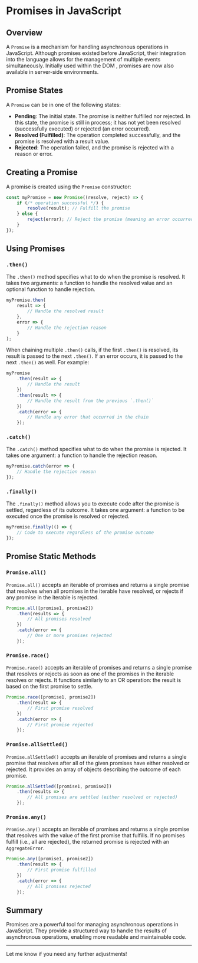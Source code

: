 # Promises in JavaScript

## Overview

A `Promise` is a mechanism for handling asynchronous operations in JavaScript. Although promises existed before JavaScript, their integration into the language allows for the management of multiple events simultaneously. Initially used within the DOM , promises are now also available in server-side environments.

## Promise States

A `Promise` can be in one of the following states:

- **Pending**: The initial state. The promise is neither fulfilled nor rejected. In this state, the promise is still in process; it has not yet been resolved (successfully executed) or rejected (an error occurred).
- **Resolved (Fulfilled)**: The operation completed successfully, and the promise is resolved with a result value.
- **Rejected**: The operation failed, and the promise is rejected with a reason or error.

## Creating a Promise

A promise is created using the `Promise` constructor:

```javascript
const myPromise = new Promise((resolve, reject) => {
    if (/* operation successful */) {
        resolve(result); // Fulfill the promise
    } else {
        reject(error); // Reject the promise (meaning an error occurred)
    }
});
```

## Using Promises

### `.then()`

The `.then()` method specifies what to do when the promise is resolved. It takes two arguments: a function to handle the resolved value and an optional function to handle rejection.

```javascript
myPromise.then(
    result => {
        // Handle the resolved result
    },
    error => {
        // Handle the rejection reason
    }
);
```

When chaining multiple `.then()` calls, if the first `.then()` is resolved, its result is passed to the next `.then()`. If an error occurs, it is passed to the next `.then()` as well. For example:

```javascript
myPromise
    .then(result => {
        // Handle the result
    })
    .then(result => {
        // Handle the result from the previous `.then()`
    })
    .catch(error => {
        // Handle any error that occurred in the chain
    });
```

### `.catch()`

The `.catch()` method specifies what to do when the promise is rejected. It takes one argument: a function to handle the rejection reason.

```javascript
myPromise.catch(error => {
    // Handle the rejection reason
});
```

### `.finally()`

The `.finally()` method allows you to execute code after the promise is settled, regardless of its outcome. It takes one argument: a function to be executed once the promise is resolved or rejected.

```javascript
myPromise.finally(() => {
    // Code to execute regardless of the promise outcome
});
```

## Promise Static Methods

### `Promise.all()`

`Promise.all()` accepts an iterable of promises and returns a single promise that resolves when all promises in the iterable have resolved, or rejects if any promise in the iterable is rejected.

```javascript
Promise.all([promise1, promise2])
    .then(results => {
        // All promises resolved
    })
    .catch(error => {
        // One or more promises rejected
    });
```

### `Promise.race()`

`Promise.race()` accepts an iterable of promises and returns a single promise that resolves or rejects as soon as one of the promises in the iterable resolves or rejects. It functions similarly to an OR operation: the result is based on the first promise to settle.

```javascript
Promise.race([promise1, promise2])
    .then(result => {
        // First promise resolved
    })
    .catch(error => {
        // First promise rejected
    });
```

### `Promise.allSettled()`

`Promise.allSettled()` accepts an iterable of promises and returns a single promise that resolves after all of the given promises have either resolved or rejected. It provides an array of objects describing the outcome of each promise.

```javascript
Promise.allSettled([promise1, promise2])
    .then(results => {
        // All promises are settled (either resolved or rejected)
    });
```

### `Promise.any()`

`Promise.any()` accepts an iterable of promises and returns a single promise that resolves with the value of the first promise that fulfills. If no promises fulfill (i.e., all are rejected), the returned promise is rejected with an `AggregateError`.

```javascript
Promise.any([promise1, promise2])
    .then(result => {
        // First promise fulfilled
    })
    .catch(error => {
        // All promises rejected
    });
```

## Summary

Promises are a powerful tool for managing asynchronous operations in JavaScript. They provide a structured way to handle the results of asynchronous operations, enabling more readable and maintainable code.

--- 

Let me know if you need any further adjustments!